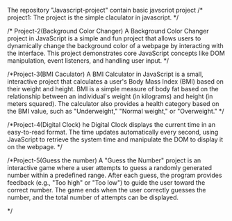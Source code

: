 The repository "Javascript-project" contain basic javscriot project 
/*
project1:
The project is the simple claculator in javascript.
*/

/*
Project-2(Background Color Changer)
A Background Color Changer project in JavaScript is a simple and fun project that allows users to dynamically change the background color of a webpage by interacting with the interface. 
This project demonstrates core JavaScript concepts like DOM manipulation, event listeners, and handling user input.
*/

/*Project-3(BMI Caculator)
A BMI Calculator in JavaScript is a small, interactive project that calculates a user's Body Mass Index (BMI) based on their weight and height. 
BMI is a simple measure of body fat based on the relationship between an individual's weight (in kilograms) and height (in meters squared). 
The calculator also provides a health category based on the BMI value, such as "Underweight," "Normal weight," or "Overweight."
*/

/*Project-4(Digital Clock)
he Digital Clock displays the current time in an easy-to-read format. 
The time updates automatically every second, using JavaScript to retrieve the system time and manipulate the DOM to display it on the webpage.
*/

/*Project-5(Guess the number)
A "Guess the Number" project is an interactive game where a user attempts to guess a randomly generated number within a predefined range. 
After each guess, the program provides feedback (e.g., "Too high" or "Too low") to guide the user toward the correct number. 
The game ends when the user correctly guesses the number, and the total number of attempts can be displayed.


*/
